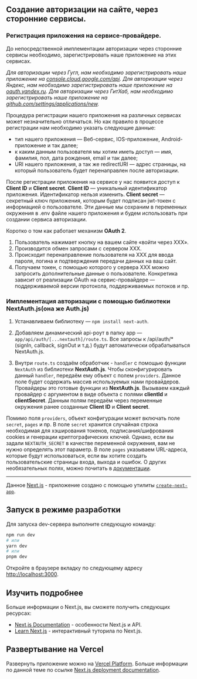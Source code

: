## Создание авторизации на сайте, через сторонние сервисы.

### Регистрация приложения на сервисе-провайдере.
До непосредственной имплементации авторизации через сторонние сервисы необходимо, зарегистрировать наше приложение на этих сервисах.

*Для авторизации через Гугл, нам необходимо зарегистрировать наше приложение на [console.cloud.google.com/api](console.cloud.google.com/api).*
*Для авторизации через Яндекс, нам необходимо зарегистрировать наше приложение на [oauth.yandex.ru](oauth.yandex.ru).*
*Для авторизации через ГитХаб, нам необходимо зарегистрировать наше приложение на [github.com/settings/applications/new](github.com/settings/applications/new).*

Процедура регистрации нашего приложения на различных сервисах может незначительно отличаться.
Но как правило в процессе регистрации нам необходимо указать следующие данные:
- тип нашего приложения — Веб-сервис, IOS-приложение, Android-приложение и так далее;
- к каким данным пользователя мы хотим иметь доступ — имя, фамилия, пол, дата рождения, email и так далее;
- URI нашего приложения, а так же redirectURI — адрес страницы, на который пользователь будет перенаправлен после авторизации.

После регистрации приложения на сервисе у нас появится доступ к **Client ID** и **Client secret**.
**Client ID** — уникальный идентификатор приложения. Идентификатор нельзя изменить.
**Client secret** — секретный ключ приложения, которым будет подписан jwt-токен с информацией о пользователе.
Эти данные мы сохраним в переменных окружения в .env файле нашего приложения и будем использовать при создании сервиса авторизации.

Коротко о том как работает механизм **OAuth 2**.
1. Пользователь нажимает кнопку на вашем сайте «войти через ХХХ».
2. Производится обмен запросами с сервером XXX.
3. Происходит перенаправление пользователя на ХХХ для ввода пароля, логина и подтверждения передачи данных на ваш сайт.
4. Получаем токен, с помощью которого у сервера ХХХ можно запросить дополнительные данные о пользователе.
Конкретика зависит от реализации OAuth на сервис-провайдере — поддерживаемой версии протокола, поддерживаемых потоков и пр.

### Имплементация авторизации с помощью библиотеки NextAuth.js(она же Auth.js)
1. Устанавливаем библиотеку — `npm install next-auth`.

2. Добавляем динамический api-роут в папку app — `app/api/auth/[...nextauth]/route.ts`.
Все запросы к /api/auth/* (signIn, callback, signOut и т.д.) будут автоматически обрабатываться NextAuth.js.

3. Внутри `route.ts` создаём обработчик - `handler` с помощью функции `NextAuth` из библиотеки **NextAuth.js**.
Чтобы сконфигурировать данный `handler`, передаём ему объект с полем `providers`.
Данное поле будет содержать массив используемых нами провайдеров.
Провайдеры это готовые функции из **NextAuth.js**.
Вызываем каждый провайдер с аргументом в виде объекта с полями **clientId** и **clientSecret**.
Данным полям передаём через переменные окружения ранее созданные **Client ID** и **Client secret**.

Помимо поля `providers`, объект конфигурации может включать поле `secret`, `pages` и пр.
В поле `secret` хранится случайная строка необходимая для хэширования токенов, подписания/шифрования cookies и генерации криптографических ключей.
Однако, если вы задали `NEXTAUTH_SECRET` в качестве переменной окружения, вам не нужно определять этот параметр.
В поле `pages` указываем URL-адреса, которые будут использоваться, если вы хотите создать пользовательские страницы входа, выхода и ошибок.
О других необязательных полях, можно почитать в [документации](https://next-auth.js.org/configuration/options).


---
Данное [Next.js](https://nextjs.org/) - приложение создано с помощью утилиты [`create-next-app`](https://github.com/vercel/next.js/tree/canary/packages/create-next-app).

## Запуск в режиме разработки
Для запуска dev-сервера выполните следующую команду:

```bash
npm run dev
# или
yarn dev
# или
pnpm dev
```
Откройте в браузере вкладку по следующему адресу [http://localhost:3000](http://localhost:3000).

## Изучить подробнее

Больше информации о Next.js, вы сможете получить следующих ресурсах:
- [Next.js Documentation](https://nextjs.org/docs) - особенности Next.js и API.
- [Learn Next.js](https://nextjs.org/learn) - интерактивный туторила по Next.js.

## Развертывание на Vercel

Развернуть приложение можно на [Vercel Platform](https://vercel.com/new?utm_medium=default-template&filter=next.js&utm_source=create-next-app&utm_campaign=create-next-app-readme).
Больше информации по данной теме по ссылке [Next.js deployment documentation](https://nextjs.org/docs/deployment).
